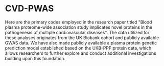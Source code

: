 # CVD-PWAS
Here are the primary codes employed in the research paper titled "Blood plasma proteome-wide association study implicates novel proteins in the pathogenesis of multiple cardiovascular diseases". The data utilized for these analyses originates from the UK Biobank cohort and publicly available GWAS data. We have also made publicly available a plasma protein genetic prediction model established based on the UKB-PPP protein data, which allows researchers to further explore and conduct additional investigations building upon this foundation.

